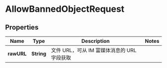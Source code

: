 

# AllowBannedObjectRequest


## Properties

| Name | Type | Description | Notes |
|------------ | ------------- | ------------- | -------------|
|**rawURL** | **String** | 文件 URL，可从 IM 富媒体消息的 URL 字段获取 |  |



